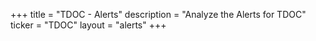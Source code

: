 +++
title = "TDOC - Alerts"
description = "Analyze the Alerts for TDOC"
ticker = "TDOC"
layout = "alerts"
+++

